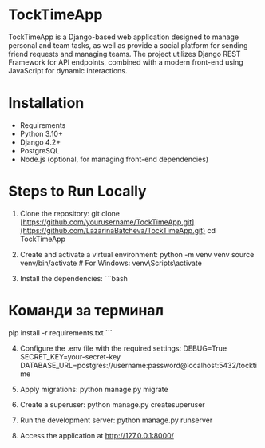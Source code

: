 # TockTimeApp

TockTimeApp is a Django-based web application designed to manage personal and team tasks, as well as provide a social platform for sending friend requests and managing teams. The project utilizes Django REST Framework for API endpoints, combined with a modern front-end using JavaScript for dynamic interactions.

# Installation

- Requirements
- Python 3.10+
- Django 4.2+
- PostgreSQL
- Node.js (optional, for managing front-end dependencies)

# Steps to Run Locally

1. Clone the repository:
git clone [https://github.com/yourusername/TockTimeApp.git](https://github.com/LazarinaBatcheva/TockTimeApp.git)
cd TockTimeApp

2. Create and activate a virtual environment:
python -m venv venv
source venv/bin/activate  # For Windows: venv\Scripts\activate

3. Install the dependencies:
\`\`\`bash
# Команди за терминал
pip install -r requirements.txt
\`\`\`

4. Configure the .env file with the required settings:
DEBUG=True
SECRET_KEY=your-secret-key
DATABASE_URL=postgres://username:password@localhost:5432/tocktime

5. Apply migrations:
python manage.py migrate

6. Create a superuser:
python manage.py createsuperuser

7. Run the development server:
python manage.py runserver

8. Access the application at http://127.0.0.1:8000/
